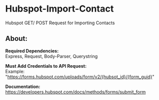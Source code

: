 # Hubspot-Import-Contact
Hubspot GET/ POST Request for Importing Contacts 

<h2><strong>About:</h2></strong>

<strong>Required Dependencies:</strong> <br>
Express, Request, Body-Parser, Querystring

<strong>Must Add Credentials to API Request:</strong><br>
Example: "https://forms.hubspot.com/uploads/form/v2/{hubsot_id}/{form_guid}"

<strong>Documentation:</strong><br>
https://developers.hubspot.com/docs/methods/forms/submit_form
